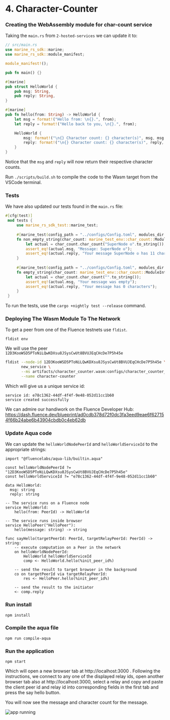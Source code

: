 # 4. Character-Counter

### Creating the WebAssembly module for char-count service

Taking the `main.rs` from `2-hosted-services` we can update it to:

```rust
// src/main.rs
use marine_rs_sdk::marine;
use marine_rs_sdk::module_manifest;

module_manifest!();

pub fn main() {}

#[marine]
pub struct HelloWorld {
    pub msg: String,
    pub reply: String,
}

#[marine]
pub fn hello(from: String) -> HelloWorld {
    let msg = format!("Hello from: \n{}.", from);
    let reply = format!("Hello back to you, \n{}.", from);

    HelloWorld {
        msg: format!("\n{} Character count: {} character(s)", msg, msg.chars().count()),
        reply: format!("\n{} Character count: {} character(s)", reply, reply.chars().count()),
    }
}
```
Notice that the `msg` and `reply` will now return their respective character counts.

Run `./scripts/build.sh` to compile the code to the Wasm target from the VSCode terminal.


### Tests

We have also updated our tests found in the `main.rs` file:

```rust
#[cfg(test)]
 mod tests {
     use marine_rs_sdk_test::marine_test;
 
     #[marine_test(config_path = "../configs/Config.toml", modules_dir = "../artifacts")]
     fn non_empty_string(char_count: marine_test_env::char_count::ModuleInterface) {
         let actual = char_count.char_count("SuperNode ☮".to_string());
         assert_eq!(actual.msg, "Message: SuperNode ☮");
         assert_eq!(actual.reply, "Your message SuperNode ☮ has 11 character(s)".to_string());
     }
 
     #[marine_test(config_path = "../configs/Config.toml", modules_dir = "../artifacts")]
     fn empty_string(char_count: marine_test_env::char_count::ModuleInterface) {
         let actual = char_count.char_count("".to_string());
         assert_eq!(actual.msg, "Your message was empty");
         assert_eq!(actual.reply, "Your message has 0 characters"); 
     }
 }

```
To run the tests, use the `cargo +nightly test --release` command. 

### Deploying The Wasm Module To The Network

To get a peer from one of the Fluence testnets use `fldist`. 

```text
fldist env
```
We will use the peer `12D3KooWSD5PToNiLQwKDXsu8JSysCwUt8BVUJEqCHcDe7P5h45e`

```bash
fldist --node-id 12D3KooWSD5PToNiLQwKDXsu8JSysCwUt8BVUJEqCHcDe7P5h45e \
       new_service \
       --ms artifacts/character_counter.wasm:configs/character_counter_cfg.json \
       --name character-counter
```

Which will give us a unique service id:

```text
service id: e78c1362-44df-4f4f-9e48-052d11cc1b60
service created successfully
```

We can admire our handiwork on the Fluence Developer Hub:
https://dash.fluence.dev/blueprint/ad0cdb378d72f0dc3fa3eed9eae6f627154f66b24abe6b43904cbdb0c4eb62db


### Update Aqua code

We can update the `helloWorldNodePeerId` and `helloWorldServiceId` to the appropriate strings:

```
import "@fluencelabs/aqua-lib/builtin.aqua"

const helloWorldNodePeerId ?= "12D3KooWSD5PToNiLQwKDXsu8JSysCwUt8BVUJEqCHcDe7P5h45e"
const helloWorldServiceId ?= "e78c1362-44df-4f4f-9e48-052d11cc1b60"

data HelloWorld:
  msg: string
  reply: string

-- The service runs on a Fluence node
service HelloWorld:
    hello(from: PeerId) -> HelloWorld

-- The service runs inside browser
service HelloPeer("HelloPeer"):
    hello(message: string) -> string

func sayHello(targetPeerId: PeerId, targetRelayPeerId: PeerId) -> string:
    -- execute computation on a Peer in the network
    on helloWorldNodePeerId:
        HelloWorld helloWorldServiceId
        comp <- HelloWorld.hello(%init_peer_id%)

    -- send the result to target browser in the background
    co on targetPeerId via targetRelayPeerId:
        res <- HelloPeer.hello(%init_peer_id%)

    -- send the result to the initiator
    <- comp.reply
```

### Run install
```
npm install
```

### Compile the aqua file
```
npm run compile-aqua
```

### Run the application 

```text
npm start
```

Which will open a new browser tab at http://localhost:3000 . Following the instructions, we connect to any one of the displayed relay ids, open another browser tab also at http://localhost:3000, select a relay and copy and paste the client peer id and relay id into corresponding fields in the first tab and press the say hello button.

You will now see the message and character count for the message.

![app running](https://i.imgur.com/yRylFC6.png)
